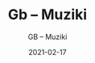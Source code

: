 ---
designer: "Endless Knot"
description: "Collection%3A%20Hand-Knotted%20Collection%0AColor%3A%20Cobra%0AMaterial%3A%20Wool%20%26%20Tencel"
image_primary: "img/MUZ-290-600x750.jpg"
manufacturer: "Endless Knot"
href: "https://endlessknotrugs.com/product/muziki-cobra/"
subtitle: "GB – Muziki"
tags: 
  - "hand-knotted collection"
  - "cobra"
  - "wool & tencel"
  - "Endless Knot"
  - "Hand-Knotted Rugs"
title: "Gb – Muziki"
category: "hand-knotted-rugs"
slug: "/manufacturers/endless-knot/hand-knotted-rugs/endless-knot-gb-muziki"
date: "2021-02-17"
---